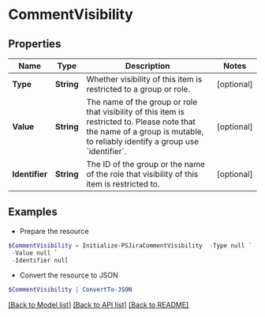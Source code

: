 # CommentVisibility
## Properties

Name | Type | Description | Notes
------------ | ------------- | ------------- | -------------
**Type** | **String** | Whether visibility of this item is restricted to a group or role. | [optional] 
**Value** | **String** | The name of the group or role that visibility of this item is restricted to. Please note that the name of a group is mutable, to reliably identify a group use &#x60;identifier&#x60;. | [optional] 
**Identifier** | **String** | The ID of the group or the name of the role that visibility of this item is restricted to. | [optional] 

## Examples

- Prepare the resource
```powershell
$CommentVisibility = Initialize-PSJiraCommentVisibility  -Type null `
 -Value null `
 -Identifier null
```

- Convert the resource to JSON
```powershell
$CommentVisibility | ConvertTo-JSON
```

[[Back to Model list]](../README.md#documentation-for-models) [[Back to API list]](../README.md#documentation-for-api-endpoints) [[Back to README]](../README.md)

